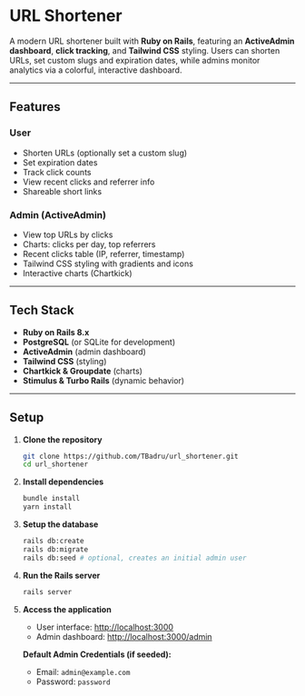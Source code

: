 # URL Shortener

A modern URL shortener built with **Ruby on Rails**, featuring an **ActiveAdmin dashboard**, **click tracking**, and **Tailwind CSS** styling. Users can shorten URLs, set custom slugs and expiration dates, while admins monitor analytics via a colorful, interactive dashboard.

---

## Features

### User
- Shorten URLs (optionally set a custom slug)
- Set expiration dates
- Track click counts
- View recent clicks and referrer info
- Shareable short links

### Admin (ActiveAdmin)
- View top URLs by clicks
- Charts: clicks per day, top referrers
- Recent clicks table (IP, referrer, timestamp)
- Tailwind CSS styling with gradients and icons
- Interactive charts (Chartkick)

---

## Tech Stack

- **Ruby on Rails 8.x**
- **PostgreSQL** (or SQLite for development)
- **ActiveAdmin** (admin dashboard)
- **Tailwind CSS** (styling)
- **Chartkick & Groupdate** (charts)
- **Stimulus & Turbo Rails** (dynamic behavior)

---

## Setup

1. **Clone the repository**
    ```bash
    git clone https://github.com/TBadru/url_shortener.git
    cd url_shortener
    ```

2. **Install dependencies**
    ```bash
    bundle install
    yarn install
    ```

3. **Setup the database**
    ```bash
    rails db:create
    rails db:migrate
    rails db:seed # optional, creates an initial admin user
    ```

4. **Run the Rails server**
    ```bash
    rails server
    ```

5. **Access the application**
    - User interface: [http://localhost:3000](http://localhost:3000)
    - Admin dashboard: [http://localhost:3000/admin](http://localhost:3000/admin)

    **Default Admin Credentials (if seeded):**
    - Email: `admin@example.com`
    - Password: `password`
